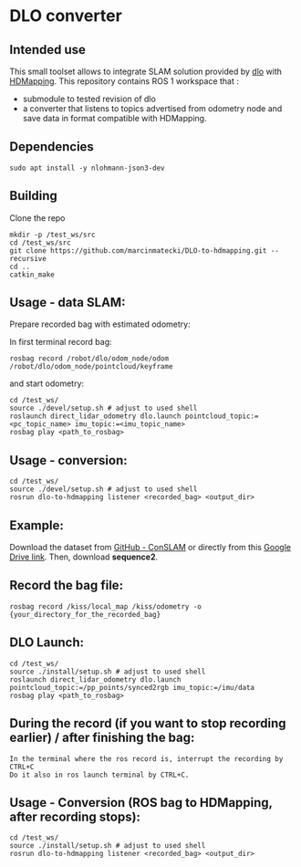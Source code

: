# DLO converter

## Intended use 

This small toolset allows to integrate SLAM solution provided by [dlo](https://github.com/vectr-ucla/direct_lidar_odometry) with [HDMapping](https://github.com/MapsHD/HDMapping).
This repository contains ROS 1 workspace that :
  - submodule to tested revision of dlo
  - a converter that listens to topics advertised from odometry node and save data in format compatible with HDMapping.

## Dependencies

```shell
sudo apt install -y nlohmann-json3-dev
```

## Building

Clone the repo
```shell
mkdir -p /test_ws/src
cd /test_ws/src
git clone https://github.com/marcinmatecki/DLO-to-hdmapping.git --recursive
cd ..
catkin_make
```

## Usage - data SLAM:

Prepare recorded bag with estimated odometry:

In first terminal record bag:
```shell
rosbag record /robot/dlo/odom_node/odom /robot/dlo/odom_node/pointcloud/keyframe
```

and start odometry:
```shell 
cd /test_ws/
source ./devel/setup.sh # adjust to used shell
roslaunch direct_lidar_odometry dlo.launch pointcloud_topic:=<pc_topic_name> imu_topic:=<imu_topic_name>
rosbag play <path_to_rosbag>
```

## Usage - conversion:

```shell
cd /test_ws/
source ./devel/setup.sh # adjust to used shell
rosrun dlo-to-hdmapping listener <recorded_bag> <output_dir>
```

## Example:

Download the dataset from [GitHub - ConSLAM](https://github.com/mac137/ConSLAM) or 
directly from this [Google Drive link](https://drive.google.com/drive/folders/1TNDcmwLG_P1kWPz3aawCm9ts85kUTvnU). 
Then, download **sequence2**.

## Record the bag file:

```shell
rosbag record /kiss/local_map /kiss/odometry -o {your_directory_for_the_recorded_bag}
```

## DLO Launch:

```shell
cd /test_ws/
source ./install/setup.sh # adjust to used shell
roslaunch direct_lidar_odometry dlo.launch pointcloud_topic:=/pp_points/synced2rgb imu_topic:=/imu/data
rosbag play <path_to_rosbag>
```

## During the record (if you want to stop recording earlier) / after finishing the bag:

```shell
In the terminal where the ros record is, interrupt the recording by CTRL+C
Do it also in ros launch terminal by CTRL+C.
```

## Usage - Conversion (ROS bag to HDMapping, after recording stops):

```shell
cd /test_ws/
source ./install/setup.sh # adjust to used shell
rosrun dlo-to-hdmapping listener <recorded_bag> <output_dir>
```
